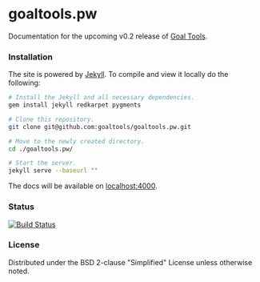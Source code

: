 # goaltools.pw
Documentation for the upcoming v0.2 release of [Goal Tools](https://goaltools.pw/).

### Installation
The site is powered by [Jekyll](https://jekyllrb.com). To compile and view it locally do the following:

```bash
# Install the Jekyll and all necessary dependencies.
gem install jekyll redkarpet pygments

# Clone this repository.
git clone git@github.com:goaltools/goaltools.pw.git

# Move to the newly created directory.
cd ./goaltools.pw/

# Start the server.
jekyll serve --baseurl ""
```

The docs will be available on [localhost:4000](http://localhost:4000).

### Status
[![Build Status](https://travis-ci.org/goaltools/goaltools.pw.svg?branch=master)](https://travis-ci.org/goaltools/goaltools.pw)

### License
Distributed under the BSD 2-clause "Simplified" License unless otherwise noted.
